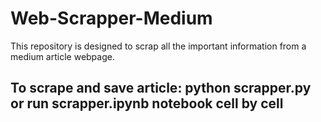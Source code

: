 # Web-Scrapper-Medium
This repository is designed to scrap all the important information from a medium article webpage.
## To scrape and save article: python scrapper.py or run scrapper.ipynb notebook cell by cell
